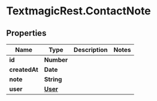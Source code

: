 # TextmagicRest.ContactNote

## Properties
Name | Type | Description | Notes
------------ | ------------- | ------------- | -------------
**id** | **Number** |  | 
**createdAt** | **Date** |  | 
**note** | **String** |  | 
**user** | [**User**](User.md) |  | 


